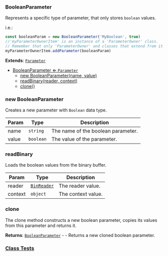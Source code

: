 <a name="BooleanParameter"></a>

### BooleanParameter 
Represents a specific type of parameter, that only stores `boolean` values.

i.e.:
```javascript
const booleanParam = new BooleanParameter('MyBoolean', true)
//'myParameterOwnerItem' is an instance of a 'ParameterOwner' class.
// Remember that only 'ParameterOwner' and classes that extend from it can host 'Parameter' objects.
myParameterOwnerItem.addParameter(booleanParam)
```


**Extends**: <code>[Parameter](api/SceneTree/Parameters/Parameter.md)</code>  

* [BooleanParameter ⇐ <code>Parameter</code>](#BooleanParameter)
    * [new BooleanParameter(name, value)](#new-BooleanParameter)
    * [readBinary(reader, context)](#readBinary)
    * [clone()](#clone)

<a name="new_BooleanParameter_new"></a>

### new BooleanParameter
Creates a new parameter with `Boolean` data type.


| Param | Type | Description |
| --- | --- | --- |
| name | <code>string</code> | The name of the boolean parameter. |
| value | <code>boolean</code> | The value of the parameter. |

<a name="BooleanParameter+readBinary"></a>

### readBinary
Loads the boolean values from the binary buffer.



| Param | Type | Description |
| --- | --- | --- |
| reader | <code>[BinReader](api/SceneTree/BinReader.md)</code> | The reader value. |
| context | <code>object</code> | The context value. |

<a name="BooleanParameter+clone"></a>

### clone
The clone method constructs a new boolean parameter,
copies its values from this parameter and returns it.


**Returns**: [<code>BooleanParameter</code>](#BooleanParameter) - - Returns a new cloned boolean parameter.  


### [Class Tests](api/SceneTree/Parameters/BooleanParameter.test)